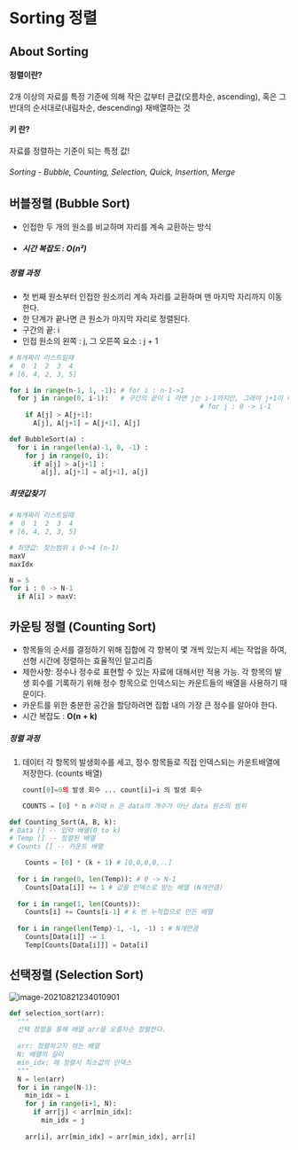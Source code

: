 # Sorting 정렬

## About Sorting

#### 정렬이란?

2개 이상의 자료를 특정 기준에 의해 작은 값부터 큰값(오름차순, ascending), 혹은 그 반대의 순서대로(내림차순, descending) 재배열하는 것

#### 키 란?

자료를 정렬하는 기준이 되는 특정 값!



###### Sorting - Bubble, Counting, Selection, Quick, Insertion, Merge



## 버블정렬 (Bubble Sort)

- 인접한 두 개의 원소를 비교하며 자리를 계속 교환하는 방식

- ##### 시간 복잡도 : O(n**²**)

##### 정렬 과정

- 첫 번째 원소부터 인접한 원소끼리 계속 자리를 교환하며 맨 마지막 자리까지 이동한다.
- 한 단계가 끝나면 큰 원소가 마지막 자리로 정렬된다.
- 구간의 끝: i
- 인접 원소의 왼쪽 : j, 그 오른쪽 요소 : j + 1

```python
# N개짜리 리스트일때
#  0  1  2  3  4
# [6, 4, 2, 3, 5]

for i in range(n-1, 1, -1): # for i : n-1->1 
  for j in range(0, i-1):	# 구간의 끝이 i 라면 j는 i-1까지만, 그래야 j+1이 마지막
    											# for j : 0 -> i-1
    if A[j] > A[j+1]: 
      A[j], A[j+1] = A[j+1], A[j]
```

```python
def BubbleSort(a) :
  for i in range(len(a)-1, 0, -1) :
    for j in range(0, i):
      if a[j] > a[j+1] :
        a[j], a[j+1] = a[j+1], a[j]
```

##### 최댓값찾기

```python
# N개짜리 리스트일때
#  0  1  2  3  4
# [6, 4, 2, 3, 5]

# 최댓값: 찾는범위 i 0->4 (n-1)
maxV
maxIdx

N = 5
for i : 0 -> N-1
  if A[i] > maxV:
```



## 카운팅 정렬 (Counting Sort)

- 항목들의 순서를 결정하기 위해 집합에 각 항복이 몇 개씩 있는지 세는 작업을 하여, 선형 시간에 정렬하는 효율적인 알고리즘
- 제한사항: 정수나 정수로 표현할 수 있는 자료에 대해서만 적용 가능. 각 항목의 발생 회수를 기록하기 위해 정수 항목으로 인덱스되는 카운트들의 배열을 사용하기 때문이다.
- 카운트를 위한 충분한 공간을 할당하려면 집합 내의 가장 큰 정수를 알아야 한다.
- 시간 복잡도 : **O(n + k)**



##### 정렬 과정

1. 데이터 각 항목의 발생회수를 세고, 정수 항목들로 직접 인덱스되는 카운트배열에 저장한다. (counts 배열)

   ```python
   count[0]=0의 발생 회수 ... count[i]=i 의 발생 회수
   ```

   ```python
   COUNTS = [0] * n #이때 n 은 data의 개수가 아닌 data 원소의 범위
   ```

```python
def Counting_Sort(A, B, k):
# Data [] -- 입력 배열(0 to k)
# Temp [] -- 정렬된 배열
# Counts [] -- 카운트 배열

	Counts = [0] * (k + 1) # [0,0,0,0,..]
  
  for i in range(0, len(Temp)): # 0 -> N-1  
    Counts[Data[i]] += 1 # 값을 인덱스로 받는 배열 (N개만큼)
    
  for i in range(1, len(Counts)):
    Counts[i] += Counts[i-1] # k 번 누적합으로 만든 배열
    
  for i in range(len(Temp)-1, -1, -1) : # N개만큼
    Counts[Data[i]] -= 1
    Temp[Counts[Data[i]]] = Data[i]
```



## 선택정렬 (Selection Sort) 

![image-20210821234010901](/Users/euijinpang/TIL/algorithm/03_Sorting.assets/image-20210821234010901.png)

```python
def selection_sort(arr):
  """
  선택 정렬을 통해 배열 arr을 오름차순 정렬한다.
  
  arr: 정렬하고자 하는 배열
  N: 배열의 길이
  min_idx: 매 정렬시 최소값의 인덱스
  """
  N = len(arr)
  for i in range(N-1):
    min_idx = i
    for j in range(i+1, N):
      if arr[j] < arr[min_idx]:
        min_idx = j
    
    arr[i], arr[min_idx] = arr[min_idx], arr[i]
```

